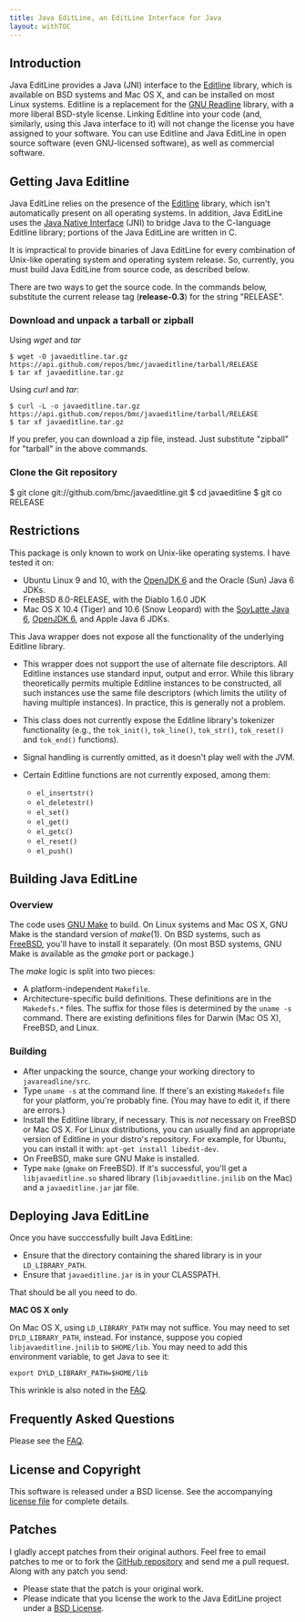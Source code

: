 ```yaml
---
title: Java EditLine, an EditLine Interface for Java
layout: withTOC
---
```


## Introduction

Java EditLine provides a Java (JNI) interface to the [Editline][] library,
which is available on BSD systems and Mac OS X, and can be installed on
most Linux systems. Editline is a replacement for the [GNU Readline][]
library, with a more liberal BSD-style license. Linking Editline into your
code (and, similarly, using this Java interface to it) will not change the
license you have assigned to your software. You can use Editline and Java
EditLine in open source software (even GNU-licensed software), as well as
commercial software.

[GNU Readline]: http://tiswww.case.edu/php/chet/readline/rltop.html
[Editline]: http://www.thrysoee.dk/editline/

## Getting Java Editline

Java EditLine relies on the presence of the [Editline][] library, which
isn't automatically present on all operating systems. In addition, Java
EditLine uses the [Java Native Interface][] (JNI) to bridge Java to the
C-language Editline library; portions of the Java EditLine are written in
C.

It is impractical to provide binaries of Java EditLine for every
combination of Unix-like operating system and operating system release. So,
currently, you must build Java EditLine from source code, as described
below.

[Java Native Interface]: http://java.sun.com/docs/books/jni/

There are two ways to get the source code. In the commands below, substitute
the current release tag (**release-0.3**) for the string "RELEASE".

### Download and unpack a tarball or zipball

Using *wget* and *tar*

    $ wget -O javaeditline.tar.gz https://api.github.com/repos/bmc/javaeditline/tarball/RELEASE
    $ tar xf javaeditline.tar.gz

Using *curl* and *tar*:

    $ curl -L -o javaeditline.tar.gz https://api.github.com/repos/bmc/javaeditline/tarball/RELEASE
    $ tar xf javaeditline.tar.gz

If you prefer, you can download a zip file, instead. Just substitute "zipball"
for "tarball" in the above commands.

### Clone the Git repository

  $ git clone git://github.com/bmc/javaeditline.git
  $ cd javaeditline
  $ git co RELEASE


## Restrictions

This package is only known to work on Unix-like operating systems. I have
tested it on:

- Ubuntu Linux 9 and 10, with the [OpenJDK 6][openjdk] and the Oracle (Sun)
  Java 6 JDKs.
- FreeBSD 8.0-RELEASE, with the Diablo 1.6.0 JDK
- Mac OS X 10.4 (Tiger) and 10.6 (Snow Leopard) with the
  [SoyLatte Java 6][soylatte], [OpenJDK 6][openjdk], and Apple Java 6 JDKs.

[soylatte]: http://landonf.bikemonkey.org/static/soylatte/
[openjdk]: http://www.openjdk.org/

This Java wrapper does not expose all the functionality of the underlying
Editline library.

* This wrapper does not support the use of alternate file descriptors. All
  Editline instances use standard input, output and error. While this
  library theoretically permits multiple Editline instances to be
  constructed, all such instances use the same file descriptors (which
  limits the utility of having multiple instances). In practice, this is
  generally not a problem.

* This class does not currently expose the Editline library's tokenizer
  functionality (e.g., the `tok_init()`, `tok_line()`, `tok_str()`,
  `tok_reset()` and `tok_end()` functions).

* Signal handling is currently omitted, as it doesn't play well with the JVM.

* Certain Editline functions are not currently exposed, among them:

  - `el_insertstr()`
  - `el_deletestr()`
  - `el_set()`
  - `el_get()`
  - `el_getc()`
  - `el_reset()`
  - `el_push()`

## Building Java EditLine

### Overview

The code uses [GNU Make][] to build. On Linux systems and Mac OS X, GNU
Make is the standard version of *make*(1). On BSD systems, such as
[FreeBSD][], you'll have to install it separately. (On most BSD systems,
GNU Make is available as the *gmake* port or package.)

The *make* logic is split into two pieces:

* A platform-independent `Makefile`.
* Architecture-specific build definitions. These definitions are in the
  `Makedefs.*` files. The suffix for those files is determined by the
  `uname -s` command. There are existing definitions files for Darwin
  (Mac OS X), FreeBSD, and Linux.

[GNU Make]: http://www.gnu.org/software/make/
[FreeBSD]: http://www.freebsd.org/

### Building

* After unpacking the source, change your working directory to
  `javareadline/src`.
* Type `uname -s` at the command line. If there's an existing `Makedefs` file
  for your platform, you're probably fine. (You may have to edit it, if there
  are errors.)
* Install the Editline library, if necessary. This is *not* necessary on
  FreeBSD or Mac OS X. For Linux distributions, you can usually find an
  appropriate version of Editline in your distro's repository. For example,
  for Ubuntu, you can install it with: `apt-get install libedit-dev`.
* On FreeBSD, make sure GNU Make is installed.
* Type `make` (`gmake` on FreeBSD). If it's successful, you'll get a
  `libjavaeditline.so` shared library (`libjavaeditline.jnilib` on the Mac)
  and a `javaeditline.jar` jar file.

## Deploying Java EditLine

Once you have succcessfully built Java EditLine:

- Ensure that the directory containing the shared library is in your
  `LD_LIBRARY_PATH`.
- Ensure that `javaeditline.jar` is in your CLASSPATH.

That should be all you need to do.

**MAC OS X only**

On Mac OS X, using `LD_LIBRARY_PATH` may not suffice. You may need to set
`DYLD_LIBRARY_PATH`, instead. For instance, suppose you copied
`libjavaeditline.jnilib` to `$HOME/lib`. You may need to add this environment
variable, to get Java to see it:

    export DYLD_LIBRARY_PATH=$HOME/lib

This wrinkle is also noted in the [FAQ][].

## Frequently Asked Questions

Please see the [FAQ][].

[FAQ]: faq.html

## License and Copyright

This software is released under a BSD license. See the accompanying
[license file][] for complete details.

## Patches

I gladly accept patches from their original authors. Feel free to email
patches to me or to fork the [GitHub repository][] and send me a pull
request. Along with any patch you send:

* Please state that the patch is your original work.
* Please indicate that you license the work to the Java EditLine
  project under a [BSD License][license file].

[GitHub repository]: http://github.com/bmc/javaeditline
[license file]: https://github.com/bmc/javaeditline/blob/master/LICENSE.md

